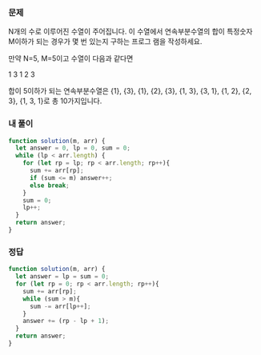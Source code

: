 ### 문제
N개의 수로 이루어진 수열이 주어집니다.
이 수열에서 연속부분수열의 합이 특정숫자 M이하가 되는 경우가 몇 번 있는지 구하는 프로그 램을 작성하세요.

만약 N=5, M=5이고 수열이 다음과 같다면

1 3 1 2 3 

합이 5이하가 되는 연속부분수열은 {1}, {3}, {1}, {2}, {3}, {1, 3}, {3, 1}, {1, 2}, {2, 3}, {1, 3, 1}로 총 10가지입니다.

### 내 풀이
```js
function solution(m, arr) {
  let answer = 0, lp = 0, sum = 0;
  while (lp < arr.length) {
    for (let rp = lp; rp < arr.length; rp++){
      sum += arr[rp];
      if (sum <= m) answer++;
      else break;
    }
    sum = 0;
    lp++;
  }
  return answer;
}
```

### 정답
```js
function solution(m, arr) {
  let answer = lp = sum = 0;
  for (let rp = 0; rp < arr.length; rp++){
    sum += arr[rp];
    while (sum > m){
      sum -= arr[lp++];
    }
    answer += (rp - lp + 1);
  }
  return answer;
}
```
